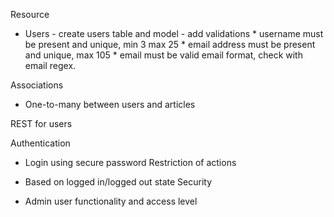 Resource

* Users - create users table and model - add validations * username must be present and unique, min 3 max 25 * email address must be present and unique, max 105 * email must be valid email format, check with email regex.

Associations

* One-to-many between users and articles

REST for users

Authentication

* Login using secure password
Restriction of actions

* Based on logged in/logged out state
Security

* Admin user functionality and access level